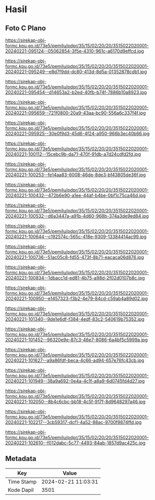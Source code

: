# Hasil

## Foto C Plano

https://sirekap-obj-formc.kpu.go.id/73e5/pemilu/pdpr/35/15/02/20/20/3515022020001-20240221-095124--05062854-3f5e-4310-961c-a6170d9effcd.jpg

https://sirekap-obj-formc.kpu.go.id/73e5/pemilu/pdpr/35/15/02/20/20/3515022020001-20240221-095249--e8d7f9dd-dc80-413d-8d5a-01352878cdb1.jpg

https://sirekap-obj-formc.kpu.go.id/73e5/pemilu/pdpr/35/15/02/20/20/3515022020001-20240221-095454--d14653a2-b2ed-40fb-b74f-7886b10a8923.jpg

https://sirekap-obj-formc.kpu.go.id/73e5/pemilu/pdpr/35/15/02/20/20/3515022020001-20240221-095659--721f0800-20a9-43aa-bc90-556a6c337f4f.jpg

https://sirekap-obj-formc.kpu.go.id/73e5/pemilu/pdpr/35/15/02/20/20/3515022020001-20240221-095925--30e0f9d3-45d6-4f24-a950-966b3ec40b66.jpg

https://sirekap-obj-formc.kpu.go.id/73e5/pemilu/pdpr/35/15/02/20/20/3515022020001-20240221-100112--15cebc9b-da71-470f-91db-a7d24cdfd2fd.jpg

https://sirekap-obj-formc.kpu.go.id/73e5/pemilu/pdpr/35/15/02/20/20/3515022020001-20240221-100253--fe14aa83-6008-46de-8de3-bf43805de36f.jpg

https://sirekap-obj-formc.kpu.go.id/73e5/pemilu/pdpr/35/15/02/20/20/3515022020001-20240221-100432--472b6e90-a1ee-44af-b4be-0bf1c75ca46d.jpg

https://sirekap-obj-formc.kpu.go.id/73e5/pemilu/pdpr/35/15/02/20/20/3515022020001-20240221-100532--d6a3447a-a91b-4d60-968b-374a3de9ed84.jpg

https://sirekap-obj-formc.kpu.go.id/73e5/pemilu/pdpr/35/15/02/20/20/3515022020001-20240221-100644--c192574c-565c-418e-9309-13384414ac99.jpg

https://sirekap-obj-formc.kpu.go.id/73e5/pemilu/pdpr/35/15/02/20/20/3515022020001-20240221-100736--51ac05c8-fd55-473f-8b71-eacaca06d876.jpg

https://sirekap-obj-formc.kpu.go.id/73e5/pemilu/pdpr/35/15/02/20/20/3515022020001-20240221-100834--1dbacc1d-ed81-4b75-a98d-2f02d0107b8c.jpg

https://sirekap-obj-formc.kpu.go.id/73e5/pemilu/pdpr/35/15/02/20/20/3515022020001-20240221-100950--e1457323-f3b2-4e79-84cd-c59ab4a89d02.jpg

https://sirekap-obj-formc.kpu.go.id/73e5/pemilu/pdpr/35/15/02/20/20/3515022020001-20240221-101340--9de1e6df-f384-4edf-83c2-540619b75352.jpg

https://sirekap-obj-formc.kpu.go.id/73e5/pemilu/pdpr/35/15/02/20/20/3515022020001-20240221-101452--96320e9e-87c3-46e7-8086-6a4bf5c5999a.jpg

https://sirekap-obj-formc.kpu.go.id/73e5/pemilu/pdpr/35/15/02/20/20/3515022020001-20240221-101627--a9a86fdf-beca-4c66-ad94-657e76fc43cb.jpg

https://sirekap-obj-formc.kpu.go.id/73e5/pemilu/pdpr/35/15/02/20/20/3515022020001-20240221-101949--38a9a692-0e4a-4c1f-a8a9-6d0745fd4d27.jpg

https://sirekap-obj-formc.kpu.go.id/73e5/pemilu/pdpr/35/15/02/20/20/3515022020001-20240221-102050--8b4c6cbc-bb18-4c5f-917f-8d9648297a46.jpg

https://sirekap-obj-formc.kpu.go.id/73e5/pemilu/pdpr/35/15/02/20/20/3515022020001-20240221-102217--3cb59317-dcf1-4a52-88ac-9700f9874ffd.jpg

https://sirekap-obj-formc.kpu.go.id/73e5/pemilu/pdpr/35/15/02/20/20/3515022020001-20240221-102610--f012dabc-5c77-4493-84ab-1857d9ac425c.jpg


## Metadata

| Key        | Value               |
| ---------- | ------------------- |
| Time Stamp | 2024-02-21 11:03:31 |
| Kode Dapil | 3501                |



